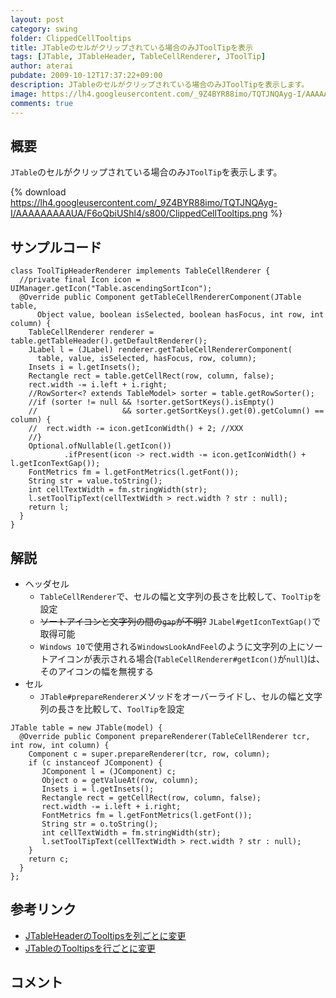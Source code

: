 ```yaml
---
layout: post
category: swing
folder: ClippedCellTooltips
title: JTableのセルがクリップされている場合のみJToolTipを表示
tags: [JTable, JTableHeader, TableCellRenderer, JToolTip]
author: aterai
pubdate: 2009-10-12T17:37:22+09:00
description: JTableのセルがクリップされている場合のみJToolTipを表示します。
image: https://lh4.googleusercontent.com/_9Z4BYR88imo/TQTJNQAyg-I/AAAAAAAAAUA/F6oQbiUShl4/s800/ClippedCellTooltips.png
comments: true
---
```

## 概要
`JTable`のセルがクリップされている場合のみ`JToolTip`を表示します。

{% download https://lh4.googleusercontent.com/_9Z4BYR88imo/TQTJNQAyg-I/AAAAAAAAAUA/F6oQbiUShl4/s800/ClippedCellTooltips.png %}

## サンプルコード
<pre class="prettyprint"><code>class ToolTipHeaderRenderer implements TableCellRenderer {
  //private final Icon icon = UIManager.getIcon("Table.ascendingSortIcon");
  @Override public Component getTableCellRendererComponent(JTable table,
      Object value, boolean isSelected, boolean hasFocus, int row, int column) {
    TableCellRenderer renderer = table.getTableHeader().getDefaultRenderer();
    JLabel l = (JLabel) renderer.getTableCellRendererComponent(
      table, value, isSelected, hasFocus, row, column);
    Insets i = l.getInsets();
    Rectangle rect = table.getCellRect(row, column, false);
    rect.width -= i.left + i.right;
    //RowSorter&lt;? extends TableModel&gt; sorter = table.getRowSorter();
    //if (sorter != null &amp;&amp; !sorter.getSortKeys().isEmpty()
    //                   &amp;&amp; sorter.getSortKeys().get(0).getColumn() == column) {
    //  rect.width -= icon.getIconWidth() + 2; //XXX
    //}
    Optional.ofNullable(l.getIcon())
            .ifPresent(icon -&gt; rect.width -= icon.getIconWidth() + l.getIconTextGap());
    FontMetrics fm = l.getFontMetrics(l.getFont());
    String str = value.toString();
    int cellTextWidth = fm.stringWidth(str);
    l.setToolTipText(cellTextWidth &gt; rect.width ? str : null);
    return l;
  }
}
</code></pre>

## 解説
- ヘッダセル
    - `TableCellRenderer`で、セルの幅と文字列の長さを比較して、`ToolTip`を設定
    - ~~ソートアイコンと文字列の間の`gap`が不明?~~ `JLabel#getIconTextGap()`で取得可能
    - `Windows 10`で使用される`WindowsLookAndFeel`のように文字列の上にソートアイコンが表示される場合(`TableCellRenderer#getIcon()`が`null`)は、そのアイコンの幅を無視する
- セル
    - `JTable#prepareRenderer`メソッドをオーバーライドし、セルの幅と文字列の長さを比較して、`ToolTip`を設定

<!-- dummy comment line for breaking list -->

<pre class="prettyprint"><code>JTable table = new JTable(model) {
  @Override public Component prepareRenderer(TableCellRenderer tcr, int row, int column) {
    Component c = super.prepareRenderer(tcr, row, column);
    if (c instanceof JComponent) {
       JComponent l = (JComponent) c;
       Object o = getValueAt(row, column);
       Insets i = l.getInsets();
       Rectangle rect = getCellRect(row, column, false);
       rect.width -= i.left + i.right;
       FontMetrics fm = l.getFontMetrics(l.getFont());
       String str = o.toString();
       int cellTextWidth = fm.stringWidth(str);
       l.setToolTipText(cellTextWidth &gt; rect.width ? str : null);
    }
    return c;
  }
};
</code></pre>

## 参考リンク
- [JTableHeaderのTooltipsを列ごとに変更](https://ateraimemo.com/Swing/HeaderTooltips.html)
- [JTableのTooltipsを行ごとに変更](https://ateraimemo.com/Swing/RowTooltips.html)

<!-- dummy comment line for breaking list -->

## コメント
